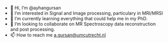 - 👋 Hi, I’m @ayhangursan
- 👀 I’m interested in Signal and Image processing, particulary in MRI/MRSI 
- 🌱 I’m currently learning everything that could help me in my PhD. 
- 💞️ I’m looking to collaborate on MR Spectroscopy data reconstruction and post processing.
- 📫 How to reach me a.gursan@umcutrecht.nl

<!---
ayhangursan/ayhangursan is a ✨ special ✨ repository because its `README.md` (this file) appears on your GitHub profile.
You can click the Preview link to take a look at your changes.
--->
